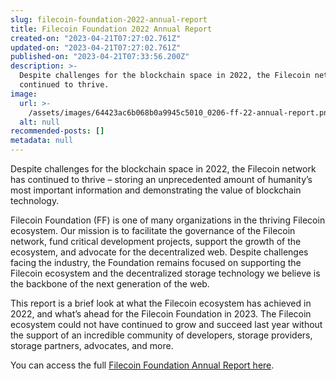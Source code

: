 ```yaml
---
slug: filecoin-foundation-2022-annual-report
title: Filecoin Foundation 2022 Annual Report
created-on: "2023-04-21T07:27:02.761Z"
updated-on: "2023-04-21T07:27:02.761Z"
published-on: "2023-04-21T07:33:56.200Z"
description: >-
  Despite challenges for the blockchain space in 2022, the Filecoin network has
  continued to thrive.
image:
  url: >-
    /assets/images/64423ac6b068b0a9945c5010_0206-ff-22-annual-report.png
  alt: null
recommended-posts: []
metadata: null
---
```


Despite challenges for the blockchain space in 2022, the Filecoin network has continued to thrive – storing an unprecedented amount of humanity’s most important information and demonstrating the value of blockchain technology.

Filecoin Foundation (FF) is one of many organizations in the thriving Filecoin ecosystem. Our mission is to facilitate the governance of the Filecoin network, fund critical development projects, support the growth of the ecosystem, and advocate for the decentralized web. Despite challenges facing the industry, the Foundation remains focused on supporting the Filecoin ecosystem and the decentralized storage technology we believe is the backbone of the next generation of the web.

This report is a brief look at what the Filecoin ecosystem has achieved in 2022, and what’s ahead for the Filecoin Foundation in 2023. The Filecoin ecosystem could not have continued to grow and succeed last year without the support of an incredible community of developers, storage providers, storage partners, advocates, and more.

You can access the full [Filecoin Foundation Annual Report here](https://fil-foundation.on.fleek.co/hosting/FF-2022-Annual-Report.pdf).
